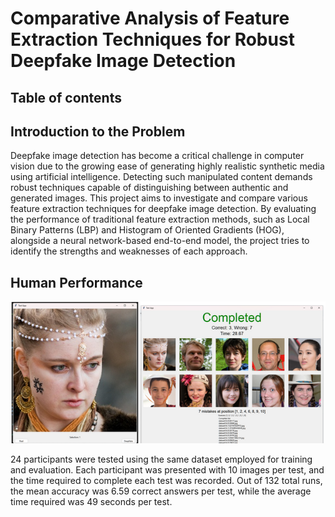 # Comparative Analysis of Feature Extraction Techniques for Robust Deepfake Image Detection
## Table of contents
## Introduction to the Problem
Deepfake image detection has become a critical challenge in computer vision due to the growing ease of generating highly realistic synthetic media using artificial intelligence. Detecting such manipulated content demands robust techniques capable of distinguishing between authentic and generated images. This project aims to investigate and compare various feature extraction techniques for deepfake image detection. By evaluating the performance of traditional feature extraction methods, such as Local Binary Patterns (LBP) and Histogram of Oriented Gradients (HOG), alongside a neural network-based end-to-end model, the project tries to identify the strengths and weaknesses of each approach.

## Human Performance
<p align="center">
    <img src="https://github.com/VittorioPisapia/ComputerVision-Project/blob/main/images/app1.png" alt="Example Image" style="width:660px;"/>
</p>

24 participants were tested using the same dataset employed for training and evaluation. Each participant was presented with 10 images per test, and the time required to complete each test was recorded.
Out of 132 total runs, the mean accuracy was 6.59 correct answers per test, while the average time required was 49 seconds per test.
